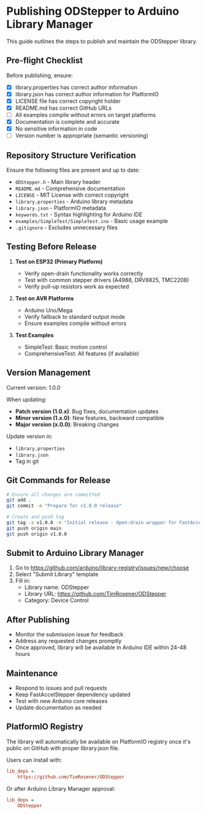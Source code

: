 # Publishing ODStepper to Arduino Library Manager

This guide outlines the steps to publish and maintain the ODStepper library.

## Pre-flight Checklist

Before publishing, ensure:
- [x] library.properties has correct author information
- [x] library.json has correct author information for PlatformIO
- [x] LICENSE file has correct copyright holder
- [x] README.md has correct GitHub URLs
- [ ] All examples compile without errors on target platforms
- [x] Documentation is complete and accurate
- [x] No sensitive information in code
- [ ] Version number is appropriate (semantic versioning)

## Repository Structure Verification

Ensure the following files are present and up to date:
- `ODStepper.h` - Main library header
- `README.md` - Comprehensive documentation
- `LICENSE` - MIT License with correct copyright
- `library.properties` - Arduino library metadata
- `library.json` - PlatformIO metadata
- `keywords.txt` - Syntax highlighting for Arduino IDE
- `examples/SimpleTest/SimpleTest.ino` - Basic usage example
- `.gitignore` - Excludes unnecessary files

## Testing Before Release

1. **Test on ESP32 (Primary Platform)**
   - Verify open-drain functionality works correctly
   - Test with common stepper drivers (A4988, DRV8825, TMC2208)
   - Verify pull-up resistors work as expected

2. **Test on AVR Platforms**
   - Arduino Uno/Mega
   - Verify fallback to standard output mode
   - Ensure examples compile without errors

3. **Test Examples**
   - SimpleTest: Basic motion control
   - ComprehensiveTest: All features (if available)

## Version Management

Current version: 1.0.0

When updating:
- **Patch version (1.0.x)**: Bug fixes, documentation updates
- **Minor version (1.x.0)**: New features, backward compatible
- **Major version (x.0.0)**: Breaking changes

Update version in:
- `library.properties`
- `library.json`
- Tag in git

## Git Commands for Release

```bash
# Ensure all changes are committed
git add .
git commit -m "Prepare for v1.0.0 release"

# Create and push tag
git tag -a v1.0.0 -m "Initial release - Open-drain wrapper for FastAccelStepper"
git push origin main
git push origin v1.0.0
```

## Submit to Arduino Library Manager

1. Go to https://github.com/arduino/library-registry/issues/new/choose
2. Select "Submit Library" template
3. Fill in:
   - Library name: ODStepper
   - Library URL: https://github.com/TimRosener/ODStepper
   - Category: Device Control

## After Publishing

- Monitor the submission issue for feedback
- Address any requested changes promptly
- Once approved, library will be available in Arduino IDE within 24-48 hours

## Maintenance

- Respond to issues and pull requests
- Keep FastAccelStepper dependency updated
- Test with new Arduino core releases
- Update documentation as needed

## PlatformIO Registry

The library will automatically be available on PlatformIO registry once it's public on GitHub with proper library.json file.

Users can install with:
```ini
lib_deps = 
    https://github.com/TimRosener/ODStepper
```

Or after Arduino Library Manager approval:
```ini
lib_deps = 
    ODStepper
```
